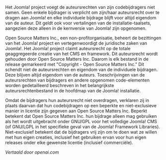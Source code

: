 <!-- Filename: What_has_the_copyright_of_Joomla!%3F / Display title: Joomla! Auteursrecht -->

Het Joomla! project voegt de auteursrechten van zijn codebijdragers niet samen. Geen enkele bijdrager is verplicht om zijn/haar auteursrecht over te dragen aan Joomla! en elke individuele bijdrage blijft voor altijd eigendom van de auteur. Dit geldt ook voor vertalingen van de installatie-taalsets, aangezien deze alleen in de kernversie van Joomla! zijn opgenomen.

Open Source Matters Inc., een non-profitorganisatie, beheert de bezittingen van het Joomla! project en vertegenwoordigt de juridische zaken van Joomla!. Het Joomla! project claimt auteursrecht op de totale geaggregeerde creatie van het CMS en framework. Dit auteursrecht wordt gehouden door Open Source Matters Inc. Daarom is elk bestand in de release gemarkeerd met "Copyright - Open Source Matters Inc." Dit schendt niet de auteursrechten en eigendom van de individuele bijdragen. Deze blijven altijd eigendom van de auteurs. Toeschrijvingen van de auteursrechten van bijdragers en andere opgenomen code-elementen worden gedetailleerd beschreven in het belangrijkste auteursrechtenbestand in de hoofdmap van de Joomla! installatie.

Omdat de bijdragers hun auteursrecht niet overdragen, verklaren zij in plaats daarvan dat hun codebijdragen op een beperkte en niet-exclusieve manier in licentie zijn gegeven aan Open Source Matters Inc. Beperkt betekent dat Open Source Matters Inc. hun bijdrage alleen mag gebruiken als het wordt uitgebracht onder GNU/GPL voor het volledige Joomla! CMS (of GNU/LGPL in het specifieke geval van de Joomla! Framework Libraries). Niet-exclusief betekent dat de bijdragers vrij zijn om te doen wat ze willen met hun eigen creaties, inclusief het gebruiken ervan voor hun eigen releases onder elke gewenste licentie (inclusief commerciële).

*Vertaald door openai.com*

